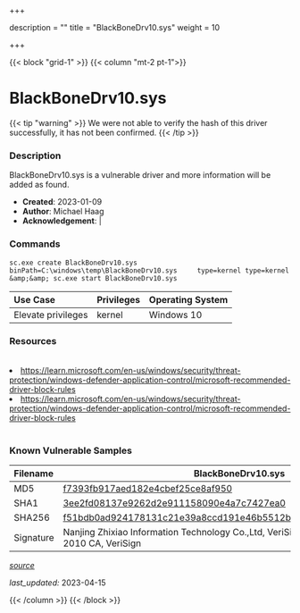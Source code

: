 +++

description = ""
title = "BlackBoneDrv10.sys"
weight = 10

+++


{{< block "grid-1" >}}
{{< column "mt-2 pt-1">}}


# BlackBoneDrv10.sys 


{{< tip "warning" >}}
We were not able to verify the hash of this driver successfully, it has not been confirmed.
{{< /tip >}}


### Description

BlackBoneDrv10.sys is a vulnerable driver and more information will be added as found.

- **Created**: 2023-01-09
- **Author**: Michael Haag
- **Acknowledgement**:  | [](https://twitter.com/)

### Commands

```
sc.exe create BlackBoneDrv10.sys binPath=C:\windows\temp\BlackBoneDrv10.sys     type=kernel type=kernel &amp;&amp; sc.exe start BlackBoneDrv10.sys
```

| Use Case | Privileges | Operating System | 
|:---- | ---- | ---- |
| Elevate privileges | kernel | Windows 10 |

### Resources
<br>
<li><a href=" https://learn.microsoft.com/en-us/windows/security/threat-protection/windows-defender-application-control/microsoft-recommended-driver-block-rules"> https://learn.microsoft.com/en-us/windows/security/threat-protection/windows-defender-application-control/microsoft-recommended-driver-block-rules</a></li>
<li><a href="https://learn.microsoft.com/en-us/windows/security/threat-protection/windows-defender-application-control/microsoft-recommended-driver-block-rules">https://learn.microsoft.com/en-us/windows/security/threat-protection/windows-defender-application-control/microsoft-recommended-driver-block-rules</a></li>
<br>

### Known Vulnerable Samples

| Filename | BlackBoneDrv10.sys |
|:---- | ---- | 
| MD5 | <a href="https://www.virustotal.com/gui/file/f7393fb917aed182e4cbef25ce8af950">f7393fb917aed182e4cbef25ce8af950</a> |
| SHA1 | <a href="https://www.virustotal.com/gui/file/3ee2fd08137e9262d2e911158090e4a7c7427ea0">3ee2fd08137e9262d2e911158090e4a7c7427ea0</a> |
| SHA256 | <a href="https://www.virustotal.com/gui/file/f51bdb0ad924178131c21e39a8ccd191e46b5512b0f2e1cc8486f63e84e5d960">f51bdb0ad924178131c21e39a8ccd191e46b5512b0f2e1cc8486f63e84e5d960</a> |
| Signature | Nanjing Zhixiao Information Technology Co.,Ltd, VeriSign Class 3 Code Signing 2010 CA, VeriSign   |


[*source*](https://github.com/magicsword-io/LOLDrivers/tree/main/yaml/blackbonedrv10.yaml)

*last_updated:* 2023-04-15








{{< /column >}}
{{< /block >}}

